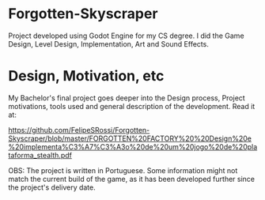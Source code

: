 # Forgotten-Skyscraper
Project developed using Godot Engine for my CS degree. I did the Game Design, Level Design, Implementation, Art and Sound Effects.

# Design, Motivation, etc
My Bachelor's final project goes deeper into the Design process, Project motivations, tools used and general description of the development. Read it at:

https://github.com/FelipeSRossi/Forgotten-Skyscraper/blob/master/FORGOTTEN%20FACTORY%20%20Design%20e%20implementa%C3%A7%C3%A3o%20de%20um%20jogo%20de%20plataforma_stealth.pdf

OBS: The project is written in Portuguese. Some information might not match the current build of the game, as it has been developed further since the project's delivery date.


